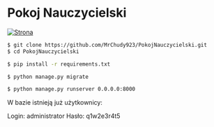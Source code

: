 # Pokoj Nauczycielski

[![Strona](http://soswinformatyka.pl/assets/img/logo.png)](http://soswinformatyka.pl)

```sh
$ git clone https://github.com/MrChudy923/PokojNauczycielski.git
$ cd PokojNauczycielski

$ pip install -r requirements.txt

$ python manage.py migrate

$ python manage.py runserver 0.0.0.0:8000
```

W bazie istnieją już użytkownicy:

  Login: administrator
  Hasło: q1w2e3r4t5
